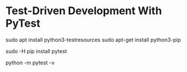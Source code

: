 # Test-Driven Development With PyTest

 sudo apt install python3-testresources
 sudo apt-get install python3-pip

sudo -H pip install pytest

python -m pytest -v  
